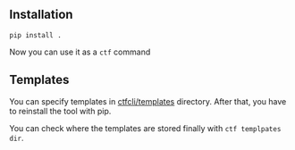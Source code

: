 ## Installation

```
pip install .
```

Now you can use it as a `ctf` command

## Templates

You can specify templates in [ctfcli/templates](ctfcli/templates) directory. After that, you have to reinstall the tool with pip.

You can check where the templates are stored finally with `ctf templpates dir`.